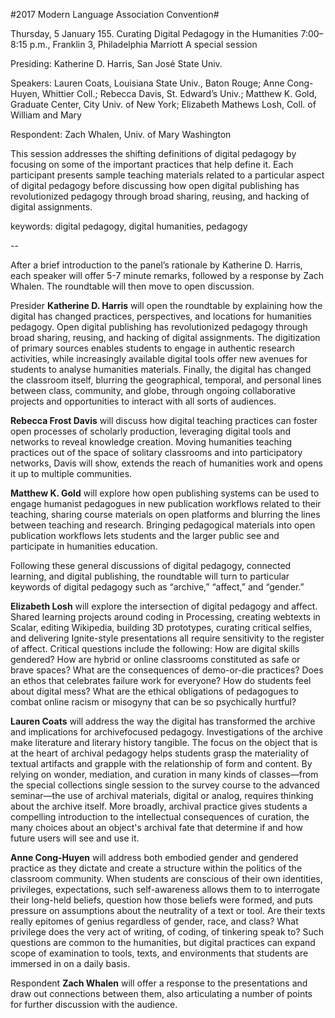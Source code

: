 #2017 Modern Language Association Convention#

Thursday, 5 January
155. Curating Digital Pedagogy in the Humanities
7:00–8:15 p.m., Franklin 3, Philadelphia Marriott
A special session

Presiding: Katherine D. Harris, San José State Univ.

Speakers: Lauren Coats, Louisiana State Univ., Baton Rouge; Anne Cong-Huyen, Whittier Coll.; Rebecca Davis, St. Edward’s Univ.; Matthew K. Gold, Graduate Center, City Univ. of New York; Elizabeth Mathews Losh, Coll. of William and Mary

Respondent: Zach Whalen, Univ. of Mary Washington

This session addresses the shifting definitions of digital pedagogy by focusing on some of the important practices that help define it. Each participant presents sample teaching materials related to a particular aspect of digital pedagogy before discussing how open digital publishing has revolutionized pedagogy through broad sharing, reusing, and hacking of digital assignments.

keywords: digital pedagogy, digital humanities, pedagogy

--

After a brief introduction to the panel’s rationale by Katherine D. Harris, each speaker will offer 5-7
minute remarks, followed by a response by Zach Whalen. The roundtable will then move to open
discussion.

Presider **Katherine D. Harris** will open the roundtable by explaining how the digital has changed practices,
perspectives, and locations for humanities pedagogy. Open digital publishing has revolutionized pedagogy
through broad sharing, reusing, and hacking of digital assignments. The digitization of primary sources
enables students to engage in authentic research activities, while increasingly available digital tools offer
new avenues for students to analyse humanities materials. Finally, the digital has changed the classroom
itself, blurring the geographical, temporal, and personal lines between class, community, and globe,
through ongoing collaborative projects and opportunities to interact with all sorts of audiences.

**Rebecca Frost Davis** will discuss how digital teaching practices can foster open processes of scholarly
production, leveraging digital tools and networks to reveal knowledge creation. Moving humanities
teaching practices out of the space of solitary classrooms and into participatory networks, Davis will show,
extends the reach of humanities work and opens it up to multiple communities.

**Matthew K. Gold** will explore how open publishing systems can be used to engage humanist pedagogues
in new publication workflows related to their teaching, sharing course materials on open platforms and
blurring the lines between teaching and research. Bringing pedagogical materials into open publication
workflows lets students and the larger public see and participate in humanities education.

Following these general discussions of digital pedagogy, connected learning, and digital publishing, the
roundtable will turn to particular keywords of digital pedagogy such as “archive,” “affect,” and “gender.”

**Elizabeth Losh** will explore the intersection of digital pedagogy and affect. Shared learning projects around
coding in Processing, creating webtexts in Scalar, editing Wikipedia, building 3D prototypes, curating
critical selfies, and delivering Ignite-style presentations all require sensitivity to the register of affect.
Critical questions include the following: How are digital skills gendered? How are hybrid or online classrooms constituted as safe or brave spaces? What are the consequences of demo-or-die practices?
Does an ethos that celebrates failure work for everyone? How do students feel about digital mess? What
are the ethical obligations of pedagogues to combat online racism or misogyny that can be so psychically
hurtful?

**Lauren Coats** will address the way the digital has transformed the archive and implications for archivefocused
pedagogy. Investigations of the archive make literature and literary history tangible. The focus on
the object that is at the heart of archival pedagogy helps students grasp the materiality of textual artifacts
and grapple with the relationship of form and content. By relying on wonder, mediation, and curation in
many kinds of classes—from the special collections single session to the survey course to the advanced
seminar—the use of archival materials, digital or analog, requires thinking about the archive itself. More
broadly, archival practice gives students a compelling introduction to the intellectual consequences of
curation, the many choices about an object's archival fate that determine if and how future users will see
and use it.

**Anne Cong-Huyen** will address both embodied gender and gendered practice as they dictate and create a
structure within the politics of the classroom community. When students are conscious of their own
identities, privileges, expectations, such self-awareness allows them to to interrogate their long-held
beliefs, question how those beliefs were formed, and puts pressure on assumptions about the neutrality of
a text or tool. Are their texts really epitomes of genius regardless of gender, race, and class? What
privilege does the very act of writing, of coding, of tinkering speak to? Such questions are common to the
humanities, but digital practices can expand scope of examination to tools, texts, and environments that
students are immersed in on a daily basis.

Respondent **Zach Whalen** will offer a response to the presentations and draw out connections between
them, also articulating a number of points for further discussion with the audience.

